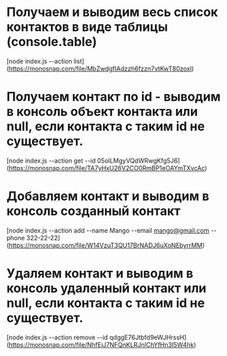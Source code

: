 # Получаем и выводим весь список контактов в виде таблицы (console.table)

[node index.js --action list]
(https://monosnap.com/file/MbZwdgfIAdzzh6fzzn7vtKwT80zoxl)

# Получаем контакт по id - выводим в консоль объект контакта или null, если контакта с таким id не существует.

[node index.js --action get --id 05olLMgyVQdWRwgKfg5J6]
(https://monosnap.com/file/TA7yHxU26V2CO0RmBP1eOAYmTXvcAc)

# Добавляем контакт и выводим в консоль созданный контакт

[node index.js --action add --name Mango --email mango@gmail.com --phone 322-22-22]
(https://monosnap.com/file/W14VzuT3QU17BrNADJ6uXoNEbyrrMM)

# Удаляем контакт и выводим в консоль удаленный контакт или null, если контакта с таким id не существует.

[node index.js --action remove --id qdggE76Jtbfd9eWJHrssH]
(https://monosnap.com/file/NhfEjJ7NFQnKLRJnlChYfHn3l5W4hk)
